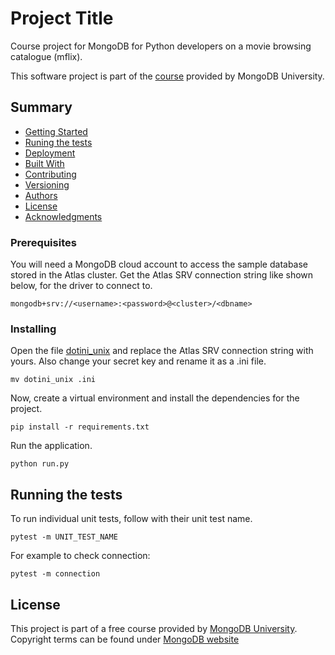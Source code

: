 # Project Title

Course project for MongoDB for Python developers on a movie browsing catalogue (mflix).

This software project is part of the [course](https://university.mongodb.com/courses/M220P/about) provided by MongoDB University.

## Summary

  - [Getting Started](#getting-started)
  - [Runing the tests](#running-the-tests)
  - [Deployment](#deployment)
  - [Built With](#built-with)
  - [Contributing](#contributing)
  - [Versioning](#versioning)
  - [Authors](#authors)
  - [License](#license)
  - [Acknowledgments](#acknowledgments)

### Prerequisites

You will need a MongoDB cloud account to access the sample database stored in the Atlas cluster.
Get the Atlas SRV connection string like shown below, for the driver to connect to.

    mongodb+srv://<username>:<password>@<cluster>/<dbname>


### Installing

Open the file [dotini_unix](dotini_unix) and replace the Atlas SRV connection string with yours. Also change your secret key and
rename it as a .ini file.

    mv dotini_unix .ini

Now, create a virtual environment and install the dependencies for the project.

    pip install -r requirements.txt

Run the application.

    python run.py

## Running the tests

To run individual unit tests, follow with their unit test name.

    pytest -m UNIT_TEST_NAME

For example to check connection:

    pytest -m connection

## License

This project is part of a free course provided by [MongoDB University](https://university.mongodb.com/). Copyright terms can be found under [MongoDB website](https://www.mongodb.com/legal/terms-of-use)


